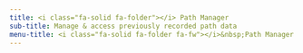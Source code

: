 ```yaml
---
title: <i class="fa-solid fa-folder"></i> Path Manager
sub-title: Manage & access previously recorded path data
menu-title: <i class="fa-solid fa-folder fa-fw"></i>&nbsp;Path Manager
---
```

